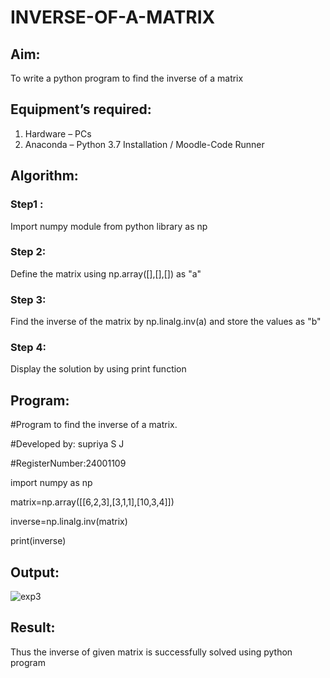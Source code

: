 # INVERSE-OF-A-MATRIX
## Aim:
To write a python program to find the inverse of a matrix
## Equipment’s required:
1. 	Hardware – PCs
2. 	Anaconda – Python 3.7 Installation / Moodle-Code Runner
## Algorithm:

### Step1 : 

Import numpy module from python library as np

### Step 2:

Define the matrix using np.array([],[],[]) as "a"

### Step 3: 

Find the inverse of the matrix by np.linalg.inv(a) and store the values as "b"

### Step 4: 

Display the solution by using print function

## Program:

#Program to find the inverse of a matrix.

#Developed by: supriya S J

#RegisterNumber:24001109

import numpy as np

matrix=np.array([[6,2,3],[3,1,1],[10,3,4]])

inverse=np.linalg.inv(matrix)

print(inverse)

## Output:
![exp3](https://github.com/user-attachments/assets/ed0617a3-18c0-4246-9a23-ec47c1ff7c84)
## Result:
Thus the inverse of given matrix is successfully solved using python program

